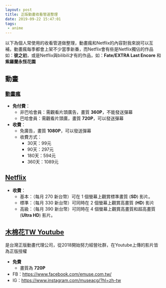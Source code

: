 ```yaml
---
layout: post
title: 正版動畫收看管道整理
date: 2019-09-22 15:47:01
tags:
 - anime
---
```


以下為個人常使用的收看管道做整理，動畫瘋和Netflix的內容對我來說可以互補，動畫瘋每季都會上架不少當季新番，而Netflix會有些是Netflix獨佔的作品如：**彼之初**，或是Netflix與bilibili才有的作品，如：**Fate/EXTRA Last Encore** 和 **紫羅蘭永恆花園**

## 動畫
### [動畫瘋](https://ani.gamer.com.tw/)
* **免付費**：
  * 非巴哈會員：需觀看片頭廣告，畫質 **360P**，不能發送彈幕
  * 巴哈會員：需觀看片頭廣，畫質 **720P**，可以發送彈幕
* **收費**：
  * 免廣告，畫質 **1080P**，可以發送彈幕
  * 收費方式：
    * 30天：99元
    * 90天：297元
    * 180天：594元
    * 360天：1089元

## [Netflix](https://www.netflix.com/tw/)
* **收費**：
  * 基本：（每月 270 新台幣）可在 1 個螢幕上觀賞標準畫質 (**SD**) 影片。
  * 標準：（每月 330 新台幣）可同時在 2 個螢幕上觀賞高畫質 (**HD**) 影片
  * 高級：（每月 390 新台幣）可同時在 4 個螢幕上觀賞高畫質和超高畫質 (**Ultra HD**) 影片。

## [木棉花TW Youtube](https://www.youtube.com/channel/UCgdwtyqBunlRb-i-7PnCssQ)

是台灣正版動畫代理公司，從2018開始努力經營社群，在Youtube上傳的影片皆為正版授權

* **免費**
  * 畫質為 **720P**
* FB：https://www.facebook.com/emuse.com.tw/
* IG：https://www.instagram.com/museacg/?hl=zh-tw





